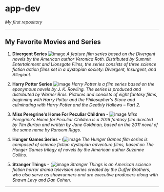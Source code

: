 # app-dev
*My first repository*

---

## My Favorite Movies and Series
1. **Divergent Series** ![image](https://user-images.githubusercontent.com/103399361/205434858-f45be3e9-53c0-40ad-bf8e-42fd51077962.png) 
  *A feature film series based on the Divergent novels by the American author Veronica Roth. Distributed by Summit Entertainment and Lionsgate Films, the series   consists of three science fiction action films set in a dystopian society: Divergent, Insurgent, and Allegiant.*

2. **Harry Potter Series**  ![image](https://user-images.githubusercontent.com/103399361/205434847-36fb6647-e38a-4d5e-b50b-497aec9f85ef.png)
  *Harry Potter is a film series based on the eponymous novels by J. K. Rowling. The series is produced and distributed by Warner Bros. Pictures and consists of eight fantasy films, beginning with Harry Potter and the Philosopher's Stone and culminating with Harry Potter and the Deathly Hallows – Part 2.*
  
3. **Miss Peregrine's Home For Peculiar Children** - ![image](https://user-images.githubusercontent.com/103399361/205434873-593a9ddd-6b20-4756-8cd2-4ceac36ee0ee.png)
*Miss Peregrine's Home for Peculiar Children is a 2016 fantasy film directed by Tim Burton and written by Jane Goldman, based on the 2011 novel of the same name by Ransom Riggs.*

4. **Hunger Games Series** - (![image](https://user-images.githubusercontent.com/103399361/205434815-7a897884-f65f-4ae5-9601-96f3870718b0.png)
*The Hunger Games film series is composed of science fiction dystopian adventure films, based on The Hunger Games trilogy of novels by the American author Suzanne Collins.*

5. **Stranger Things** - (![image](https://user-images.githubusercontent.com/103399361/205434822-a7d9f372-abc1-4074-bb99-0a7367f9bd4b.png)
*Stranger Things is an American science fiction horror drama television series created by the Duffer Brothers, who also serve as showrunners and are executive producers along with Shawn Levy and Dan Cohen.*

---
